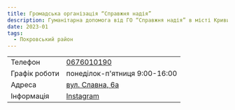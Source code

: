 ```yaml
---
title: Громадська організація “Справжня надія”
description: Гуманітарна допомога від ГО “Справжня надія” в місті Кривий Ріг, Покровський район, вулиця Славна, 6а
date: 2023-01
tags:
  - Покровський район
---
```


<div class="centers--block">

|   |   |
|---|---|
| Телефон  | <a href="tel:0676010190">0676010190</a>   |
|Графік роботи   |  понеділок-п'ятниця 9:00-16:00 |
|Адреса | [вул. Славна, 6а](https://goo.gl/maps/38McdUDQC4m1JLCt8)  |
|Інформація | [Instagram](https://instagram.com/truehopeua)  |

</div>
